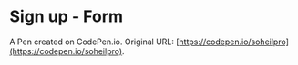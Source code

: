 # Sign up - Form

A Pen created on CodePen.io. Original URL: [https://codepen.io/soheilpro](https://codepen.io/soheilpro).

